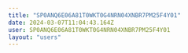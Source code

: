```yaml
---
title: "SP0ANQ6E06A81T0WKT0G4NRN04XNBR7PM25F4Y01"
date: 2024-03-07T11:04:43.164Z
user: SP0ANQ6E06A81T0WKT0G4NRN04XNBR7PM25F4Y01
layout: "users"
---
```

    